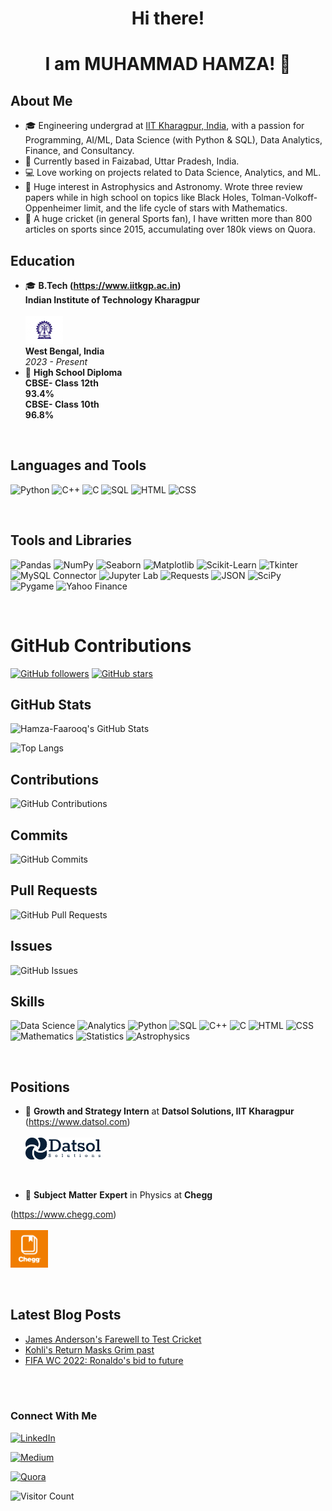 ####
<div align="center">
  <h1> Hi there! </h1>
  <h1> I am MUHAMMAD HAMZA! 👋 </h1>
</div>



## About Me
- 🎓 Engineering undergrad at [IIT Kharagpur, India](https://www.iitkgp.ac.in), with a passion for Programming, AI/ML, Data Science (with Python & SQL), Data Analytics, Finance, and Consultancy.
- 📍 Currently based in Faizabad, Uttar Pradesh, India.
- 💻 Love working on projects related to Data Science, Analytics, and ML.
- 🌌 Huge interest in Astrophysics and Astronomy. Wrote three review papers while in high school on topics like Black Holes, Tolman-Volkoff-Oppenheimer limit, and the life cycle of stars with Mathematics.
- 🏏 A huge cricket (in general Sports fan), I have written more than 800 articles on sports since 2015, accumulating over 180k views on Quora.

## Education

- 🎓 **B.Tech (https://www.iitkgp.ac.in)**
  <br>
  **Indian Institute of Technology Kharagpur**\
  <br>
  <img src="https://github.com/Hamza-Faarooq/Images/blob/main/Kgp.jpg" alt="IIT Kharagpur Logo" width="60"/>
  <br>
   **West Bengal, India**\
  *2023 - Present*
  <br>
- 🏫 **High School Diploma**\
  **CBSE- Class 12th**
  <br>
  **93.4%**
  <br>
  **CBSE- Class 10th**
  <br>
  **96.8%**

<br>

## Languages and Tools
![Python](https://img.shields.io/badge/Python-3776AB?style=for-the-badge&logo=python&logoColor=white)
![C++](https://img.shields.io/badge/C%2B%2B-00599C?style=for-the-badge&logo=c%2B%2B&logoColor=white)
![C](https://img.shields.io/badge/C-00599C?style=for-the-badge&logo=c&logoColor=white)
![SQL](https://img.shields.io/badge/SQL-4479A1?style=for-the-badge&logo=postgresql&logoColor=white)
![HTML](https://img.shields.io/badge/HTML5-E34F26?style=for-the-badge&logo=html5&logoColor=white)
![CSS](https://img.shields.io/badge/CSS3-1572B6?style=for-the-badge&logo=css3&logoColor=white)

<br>

## Tools and Libraries
![Pandas](https://img.shields.io/badge/Pandas-150458?style=for-the-badge&logo=pandas&logoColor=white)
![NumPy](https://img.shields.io/badge/NumPy-013243?style=for-the-badge&logo=numpy&logoColor=white)
![Seaborn](https://img.shields.io/badge/Seaborn-3776AB?style=for-the-badge&logo=python&logoColor=white)
![Matplotlib](https://img.shields.io/badge/Matplotlib-3776AB?style=for-the-badge&logo=python&logoColor=white)
![Scikit-Learn](https://img.shields.io/badge/Scikit--Learn-F7931E?style=for-the-badge&logo=scikit-learn&logoColor=white)
![Tkinter](https://img.shields.io/badge/Tkinter-FF6F00?style=for-the-badge&logo=python&logoColor=white)
![MySQL Connector](https://img.shields.io/badge/MySQL%20Connector-4479A1?style=for-the-badge&logo=mysql&logoColor=white)
![Jupyter Lab](https://img.shields.io/badge/Jupyter%20Lab-F37626?style=for-the-badge&logo=jupyter&logoColor=white)
![Requests](https://img.shields.io/badge/Requests-000000?style=for-the-badge&logo=python&logoColor=white)
![JSON](https://img.shields.io/badge/JSON-000000?style=for-the-badge&logo=json&logoColor=white)
![SciPy](https://img.shields.io/badge/SciPy-000000?style=for-the-badge&logo=scipy&logoColor=white)
![Pygame](https://img.shields.io/badge/Pygame-000000?style=for-the-badge&logo=python&logoColor=white)
![Yahoo Finance](https://img.shields.io/badge/Yahoo%20Finance-000000?style=for-the-badge&logo=yahoo&logoColor=white)

<br>

# GitHub Contributions 

[![GitHub followers](https://img.shields.io/github/followers/Hamza-Faarooq?style=social)](https://github.com/Hamza-Faarooq)
[![GitHub stars](https://img.shields.io/github/stars/Hamza-Faarooq?style=social)](https://github.com/Hamza-Faarooq)


## GitHub Stats

![Hamza-Faarooq's GitHub Stats](https://github-readme-stats.vercel.app/api?username=Hamza-Faarooq&show_icons=true&theme=radical)

![Top Langs](https://github-readme-stats.vercel.app/api/top-langs/?username=Hamza-Faarooq&langs_count=8&theme=radical&layout=compact)

## Contributions

![GitHub Contributions](https://github-readme-streak-stats.herokuapp.com/?user=Hamza-Faarooq&theme=radical)

## Commits

![GitHub Commits](https://badgen.net/github/commits/Hamza-Faarooq/)

## Pull Requests

![GitHub Pull Requests](https://badgen.net/github/prs/Hamza-Faarooq/)

## Issues

![GitHub Issues](https://badgen.net/github/issues/Hamza-Faarooq/)



## Skills
![Data Science](https://img.shields.io/badge/Data%20Science-3776AB?style=for-the-badge&logo=python&logoColor=white)
![Analytics](https://img.shields.io/badge/Analytics-00BFFF?style=for-the-badge&logo=chart-bar&logoColor=white)
![Python](https://img.shields.io/badge/Python-3776AB?style=for-the-badge&logo=python&logoColor=white)
![SQL](https://img.shields.io/badge/SQL-4479A1?style=for-the-badge&logo=postgresql&logoColor=white)
![C++](https://img.shields.io/badge/C%2B%2B-00599C?style=for-the-badge&logo=c%2B%2B&logoColor=white)
![C](https://img.shields.io/badge/C-00599C?style=for-the-badge&logo=c&logoColor=white)
![HTML](https://img.shields.io/badge/HTML5-E34F26?style=for-the-badge&logo=html5&logoColor=white)
![CSS](https://img.shields.io/badge/CSS3-1572B6?style=for-the-badge&logo=css3&logoColor=white)
![Mathematics](https://img.shields.io/badge/Mathematics-FF6F00?style=for-the-badge&logo=mathworks&logoColor=white)
![Statistics](https://img.shields.io/badge/Statistics-00CED1?style=for-the-badge&logo=chart-pie&logoColor=white)
![Astrophysics](https://img.shields.io/badge/Astrophysics-8A2BE2?style=for-the-badge&logo=astronomy&logoColor=white)

<br>

## Positions
- 🌟 **Growth and Strategy Intern** at **Datsol Solutions, IIT Kharagpur**
<br> (https://www.datsol.com)
    <br> <br>
    <img src="https://github.com/Hamza-Faarooq/Images/blob/main/Datsol.png" alt="Datsol Solutions Logo" width="120"/>
<br> 

- 🌟 <strong>Subject</strong> <strong>Matter</strong> <strong>Expert</strong> in Physics at <strong>Chegg</strong>
  
 (https://www.chegg.com) <br>
<br>
   <img src="https://github.com/Hamza-Faarooq/Images/blob/main/Chegg.png" alt="Chegg Logo" width="60"/>

<br>

## Latest Blog Posts
- [James Anderson's Farewell to Test Cricket](https://medium.com/@_hamza/andersons-final-frontier-lord-s-july-24-6268604dc6af)
- [Kohli's Return Masks Grim past](https://medium.com/@_hamza/he-came-he-saw-he-conquered-0b154e2fde6a)
- [FIFA WC 2022: Ronaldo's bid to future](https://medium.com/@_hamza/ronaldos-final-wc-ends-in-teary-farewell-ff0badd315a0)

<br>


<br>

### Connect With Me
  
[![LinkedIn](https://img.shields.io/badge/LinkedIn-0077B5?style=for-the-badge&logo=linkedin&logoColor=white)](https://www.linkedin.com/in/muhammad-hamza-i-hamid-784903204?utm_source=share&utm_campaign=share_via&utm_content=profile&utm_medium=android_app)

[![Medium](https://img.shields.io/badge/Medium-000000?style=for-the-badge&logo=medium&logoColor=white)](https://medium.com/@_hamza)

[![Quora](https://img.shields.io/badge/Quora-B92B27?style=for-the-badge&logo=quora&logoColor=white)](https://www.quora.com/profile/Muhammad-Hamza-1682)

![Visitor Count](https://visitor-badge.laobi.icu/badge?page_id=Hamza-Faarooq.Hamza-Faarooq)


<!---
Hamza-Faarooq/Hamza-Faarooq is a ✨ special ✨ repository because its `README.md` (this file) appears on your GitHub profile.
You can click the Preview link to take a look at your changes.
--->
